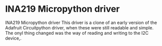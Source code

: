 # INA219 Micropython driver
INA219 Micropython driver
This driver is a clone of an early version of the Adafruit  Circuitpython driver, when these were still readable and simple.
The onyl thing changed was the way of reading and writing to the I2C device,.
